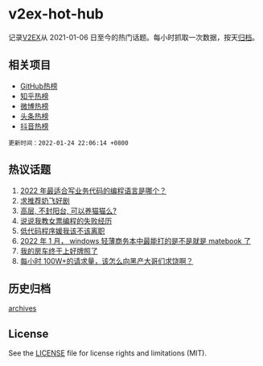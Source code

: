 # v2ex-hot-hub

 记录[V2EX](https://www.v2ex.com/)从 2021-01-06 日至今的热门话题。每小时抓取一次数据，按天[归档](archives)。
 
 ## 相关项目

- [GitHub热榜](https://github.com/snaildev/github-hot-hub)
- [知乎热榜](https://github.com/snaildev/zhihu-hot-hub)
- [微博热榜](https://github.com/snaildev/weibo-hot-hub)
- [头条热榜](https://github.com/snaildev/toutiao-hot-hub)
- [抖音热榜](https://github.com/snaildev/douyin-hot-hub)


 `更新时间：2022-01-24 22:06:14 +0800`

## 热议话题

1. [2022 年最适合写业务代码的编程语言是哪个？](https://www.v2ex.com/t/830159)
1. [求推荐奶飞好剧](https://www.v2ex.com/t/830193)
1. [高层, 不封阳台, 可以养猫猫么?](https://www.v2ex.com/t/830181)
1. [说说我教女票编程的失败经历](https://www.v2ex.com/t/830163)
1. [低代码程序媛我该不该离职](https://www.v2ex.com/t/830271)
1. [2022 年 1 月， windows 轻薄商务本中最能打的是不是就是 matebook 了](https://www.v2ex.com/t/830186)
1. [我的房车终于上好牌照了](https://www.v2ex.com/t/830162)
1. [每小时 100W+的请求量，该怎么向黑产大哥们求饶啊？](https://www.v2ex.com/t/830286)

## 历史归档

[archives](archives)

## License

See the [LICENSE](LICENSE) file for license rights and limitations (MIT).
